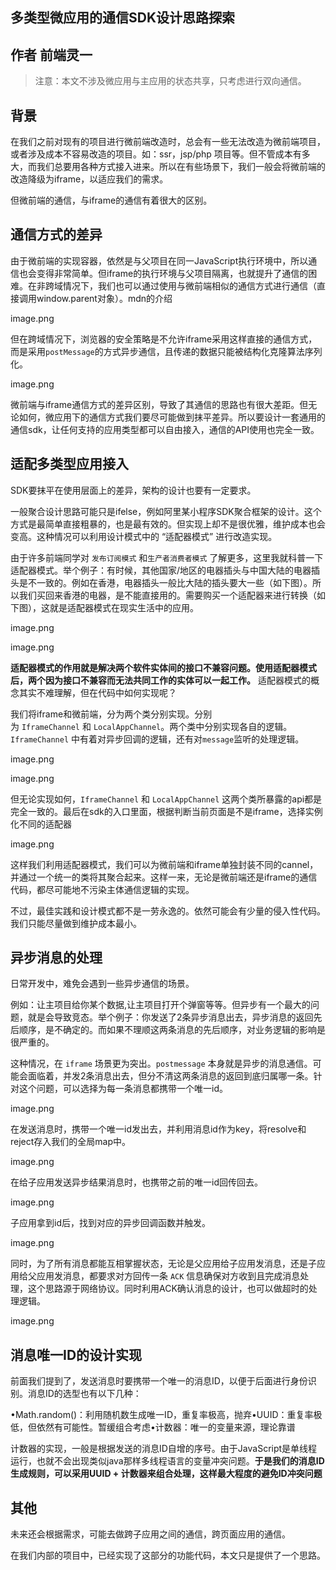 ## 多类型微应用的通信SDK设计思路探索 
 
## 作者 前端灵一 
 
> 注意：本文不涉及微应用与主应用的状态共享，只考虑进行双向通信。  

背景
--

在我们之前对现有的项目进行微前端改造时，总会有一些无法改造为微前端项目，或者涉及成本不容易改造的项目。如：ssr，jsp/php 项目等。但不管成本有多大，而我们总要用各种方式接入进来。所以在有些场景下，我们一般会将微前端的改造降级为iframe，以适应我们的需求。

但微前端的通信，与iframe的通信有着很大的区别。

通信方式的差异
-------

由于微前端的实现容器，依然是与父项目在同一JavaScript执行环境中，所以通信也会变得非常简单。但iframe的执行环境与父项目隔离，也就提升了通信的困难。在非跨域情况下，我们也可以通过使用与微前端相似的通信方式进行通信（直接调用window.parent对象）。mdn的介绍

image.png

但在跨域情况下，浏览器的安全策略是不允许iframe采用这样直接的通信方式，而是采用`postMessage`的方式异步通信，且传递的数据只能被结构化克隆算法序列化。

image.png

微前端与iframe通信方式的差异区别，导致了其通信的思路也有很大差距。但无论如何，微应用下的通信方式我们要尽可能做到抹平差异。所以要设计一套通用的通信sdk，让任何支持的应用类型都可以自由接入，通信的API使用也完全一致。

适配多类型应用接入
---------

SDK要抹平在使用层面上的差异，架构的设计也要有一定要求。

一般聚合设计思路可能只是ifelse，例如阿里某小程序SDK聚合框架的设计。这个方式是最简单直接粗暴的，也是最有效的。但实现上却不是很优雅，维护成本也会变高。这种情况可以利用设计模式中的 “适配器模式” 进行改造实现。

由于许多前端同学对 `发布订阅模式` 和`生产者消费者模式` 了解更多，这里我就科普一下适配器模式。举个例子：有时候，其他国家/地区的电器插头与中国大陆的电器插头是不一致的。例如在香港，电器插头一般比大陆的插头要大一些（如下图）。所以我们买回来香港的电器，是不能直接用的。需要购买一个适配器来进行转换（如下图），这就是适配器模式在现实生活中的应用。

image.png

image.png

**适配器模式的作用就是解决两个软件实体间的接口不兼容问题。使用适配器模式后，两个因为接口不兼容而无法共同工作的实体可以一起工作。** 适配器模式的概念其实不难理解，但在代码中如何实现呢？

我们将iframe和微前端，分为两个类分别实现。分别为 `IframeChannel` 和 `LocalAppChannel`。两个类中分别实现各自的逻辑。`IframeChannel` 中有着对异步回调的逻辑，还有对`message`监听的处理逻辑。

image.png

image.png

但无论实现如何，`IframeChannel` 和 `LocalAppChannel` 这两个类所暴露的api都是完全一致的。最后在sdk的入口里面，根据判断当前页面是不是iframe，选择实例化不同的适配器

image.png

这样我们利用适配器模式，我们可以为微前端和iframe单独封装不同的cannel，并通过一个统一的类将其聚合起来。这样一来，无论是微前端还是iframe的通信代码，都尽可能地不污染主体通信逻辑的实现。

不过，最佳实践和设计模式都不是一劳永逸的。依然可能会有少量的侵入性代码。我们只能尽量做到维护成本最小。

异步消息的处理
-------

日常开发中，难免会遇到一些异步通信的场景。

例如：让主项目给你某个数据,让主项目打开个弹窗等等。但异步有一个最大的问题，就是会导致竞态。举个例子：你发送了2条异步消息出去，异步消息的返回先后顺序，是不确定的。而如果不理顺这两条消息的先后顺序，对业务逻辑的影响是很严重的。

这种情况，在 `iframe` 场景更为突出。`postmessage` 本身就是异步的消息通信。可能会面临着，并发2条消息出去，但分不清这两条消息的返回到底归属哪一条。针对这个问题，可以选择为每一条消息都携带一个唯一id。

image.png

在发送消息时，携带一个唯一id发出去，并利用消息id作为key，将resolve和reject存入我们的全局map中。

image.png

在给子应用发送异步结果消息时，也携带之前的唯一id回传回去。

image.png

子应用拿到id后，找到对应的异步回调函数并触发。

image.png

同时，为了所有消息都能互相掌握状态，无论是父应用给子应用发消息，还是子应用给父应用发消息，都要求对方回传一条 `ACK` 信息确保对方收到且完成消息处理，这个思路源于网络协议。同时利用ACK确认消息的设计，也可以做超时的处理逻辑。

image.png

消息唯一ID的设计实现
-----------

前面我们提到了，发送消息时要携带一个唯一的消息ID，以便于后面进行身份识别。消息ID的选型也有以下几种：

•Math.random()：利用随机数生成唯一ID，重复率极高，抛弃•UUID：重复率极低，但依然有可能性。暂缓组合考虑•计数器：唯一的变量来源，理论靠谱

计数器的实现，一般是根据发送的消息ID自增的序号。由于JavaScript是单线程运行，也就不会出现类似java那样多线程语言的变量冲突问题。**于是我们的消息ID生成规则，可以采用UUID + 计数器来组合处理，这样最大程度的避免ID冲突问题**

其他
--

未来还会根据需求，可能去做跨子应用之间的通信，跨页面应用的通信。

在我们内部的项目中，已经实现了这部分的功能代码，本文只是提供了一个思路。